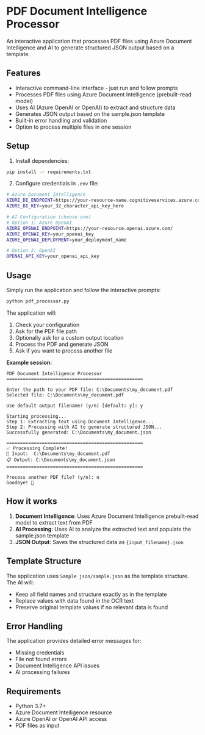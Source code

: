 # PDF Document Intelligence Processor

An interactive application that processes PDF files using Azure Document Intelligence and AI to generate structured JSON output based on a template.

## Features

- Interactive command-line interface - just run and follow prompts
- Processes PDF files using Azure Document Intelligence (prebuilt-read model)
- Uses AI (Azure OpenAI or OpenAI) to extract and structure data
- Generates JSON output based on the sample.json template
- Built-in error handling and validation
- Option to process multiple files in one session

## Setup

1. Install dependencies:
```bash
pip install -r requirements.txt
```

2. Configure credentials in `.env` file:
```bash
# Azure Document Intelligence
AZURE_DI_ENDPOINT=https://your-resource-name.cognitiveservices.azure.com/
AZURE_DI_KEY=your_32_character_api_key_here

# AI Configuration (choose one)
# Option 1: Azure OpenAI
AZURE_OPENAI_ENDPOINT=https://your-resource.openai.azure.com/
AZURE_OPENAI_KEY=your_openai_key
AZURE_OPENAI_DEPLOYMENT=your_deployment_name

# Option 2: OpenAI
OPENAI_API_KEY=your_openai_api_key
```

## Usage

Simply run the application and follow the interactive prompts:

```bash
python pdf_processor.py
```

The application will:
1. Check your configuration
2. Ask for the PDF file path
3. Optionally ask for a custom output location  
4. Process the PDF and generate JSON
5. Ask if you want to process another file

**Example session:**
```
PDF Document Intelligence Processor
==================================================

Enter the path to your PDF file: C:\Documents\my_document.pdf
Selected file: C:\Documents\my_document.pdf

Use default output filename? (y/n) [default: y]: y

Starting processing...
Step 1: Extracting text using Document Intelligence...
Step 2: Processing with AI to generate structured JSON...
Successfully generated: C:\Documents\my_document.json

==================================================
✅ Processing Complete!
📄 Input:  C:\Documents\my_document.pdf  
📋 Output: C:\Documents\my_document.json
==================================================

Process another PDF file? (y/n): n
Goodbye! 👋
```

## How it works

1. **Document Intelligence**: Uses Azure Document Intelligence prebuilt-read model to extract text from PDF
2. **AI Processing**: Uses AI to analyze the extracted text and populate the sample.json template
3. **JSON Output**: Saves the structured data as `{input_filename}.json`

## Template Structure

The application uses `Sample json/sample.json` as the template structure. The AI will:
- Keep all field names and structure exactly as in the template
- Replace values with data found in the OCR text
- Preserve original template values if no relevant data is found

## Error Handling

The application provides detailed error messages for:
- Missing credentials
- File not found errors
- Document Intelligence API issues
- AI processing failures

## Requirements

- Python 3.7+
- Azure Document Intelligence resource
- Azure OpenAI or OpenAI API access
- PDF files as input
